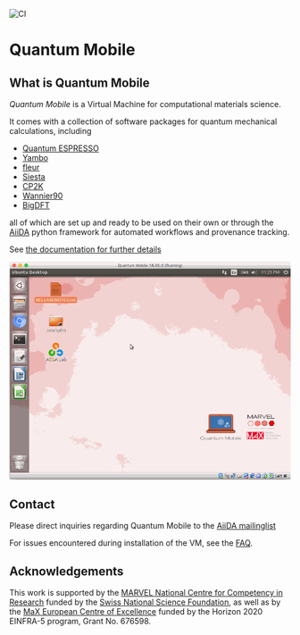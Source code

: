 ![CI](https://github.com/marvel-nccr/quantum-mobile/workflows/CI/badge.svg)

# Quantum Mobile

## What is Quantum Mobile

*Quantum Mobile* is a Virtual Machine for computational materials science.

It comes with a collection of software packages for quantum
mechanical calculations, including

- [Quantum ESPRESSO](http://www.quantum-espresso.org/)
- [Yambo](http://www.yambo-code.org/)
- [fleur](http://www.flapw.de/)
- [Siesta](https://gitlab.com/siesta-project/siesta)
- [CP2K](https://www.cp2k.org)
- [Wannier90](http://www.wannier.org)
- [BigDFT](http://www.bigdft.org)

all of which are set up and ready to be used on their own or through the
[AiiDA](http://www.aiida.net) python framework for automated workflows and
provenance tracking.

See [the documentation for further details](docs/intro.md)

![A brief impression of the Quantum Mobile interface.](docs/_static/quantum_mobile.gif)

## Contact

Please direct inquiries regarding Quantum Mobile to the [AiiDA mailinglist](http://www.aiida.net/mailing-list/)

For issues encountered during installation of the VM, see the [FAQ](https://github.com/marvel-nccr/quantum-mobile/wiki/Frequently-Asked-Questions).

## Acknowledgements

This work is supported by the [MARVEL National Centre for Competency in Research](http://nccr-marvel.ch)
funded by the [Swiss National Science Foundation](http://www.snf.ch/en),
as well as by the [MaX European Centre of Excellence](http://www.max-centre.eu/) funded by
the Horizon 2020 EINFRA-5 program, Grant No. 676598.
